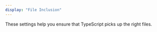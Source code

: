 ```yaml
---
display: "File Inclusion"
---
```


These settings help you ensure that TypeScript picks up the right files.
